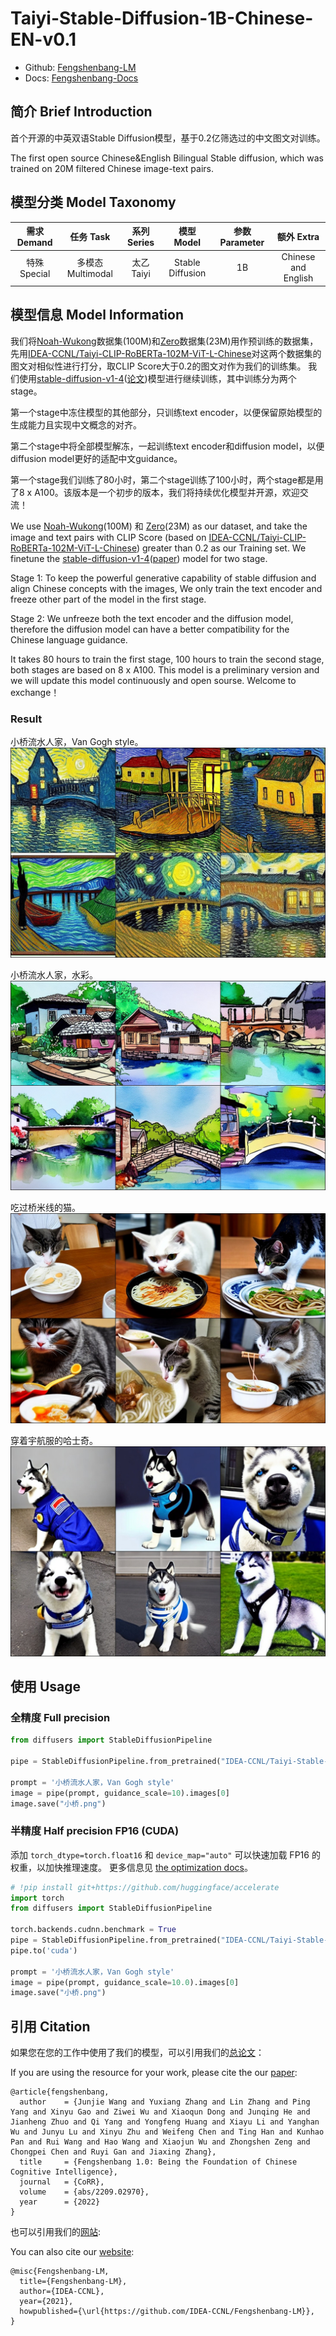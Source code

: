 # Taiyi-Stable-Diffusion-1B-Chinese-EN-v0.1

- Github: [Fengshenbang-LM](https://github.com/IDEA-CCNL/Fengshenbang-LM)
- Docs: [Fengshenbang-Docs](https://fengshenbang-doc.readthedocs.io/)

## 简介 Brief Introduction

首个开源的中英双语Stable Diffusion模型，基于0.2亿筛选过的中文图文对训练。

The first open source Chinese&English Bilingual Stable diffusion, which was trained on 20M filtered Chinese image-text pairs.

## 模型分类 Model Taxonomy

|  需求 Demand  | 任务 Task       | 系列 Series      | 模型 Model    | 参数 Parameter | 额外 Extra |
|  :----:  | :----:  | :----:  | :----:  | :----:  | :----:  |
| 特殊 Special | 多模态 Multimodal | 太乙 Taiyi | Stable Diffusion |    1B    |     Chinese and English     |

## 模型信息 Model Information

我们将[Noah-Wukong](https://wukong-dataset.github.io/wukong-dataset/)数据集(100M)和[Zero](https://zero.so.com/)数据集(23M)用作预训练的数据集，先用[IDEA-CCNL/Taiyi-CLIP-RoBERTa-102M-ViT-L-Chinese](https://huggingface.co/IDEA-CCNL/Taiyi-CLIP-RoBERTa-102M-ViT-L-Chinese)对这两个数据集的图文对相似性进行打分，取CLIP Score大于0.2的图文对作为我们的训练集。 我们使用[stable-diffusion-v1-4](https://huggingface.co/CompVis/stable-diffusion-v1-4)([论文](https://arxiv.org/abs/2112.10752))模型进行继续训练，其中训练分为两个stage。

第一个stage中冻住模型的其他部分，只训练text encoder，以便保留原始模型的生成能力且实现中文概念的对齐。

第二个stage中将全部模型解冻，一起训练text encoder和diffusion model，以便diffusion model更好的适配中文guidance。

第一个stage我们训练了80小时，第二个stage训练了100小时，两个stage都是用了8 x A100。该版本是一个初步的版本，我们将持续优化模型并开源，欢迎交流！

We use [Noah-Wukong](https://wukong-dataset.github.io/wukong-dataset/)(100M) 和 [Zero](https://zero.so.com/)(23M) as our dataset, and take the image and text pairs with CLIP Score (based on [IDEA-CCNL/Taiyi-CLIP-RoBERTa-102M-ViT-L-Chinese](https://huggingface.co/IDEA-CCNL/Taiyi-CLIP-RoBERTa-102M-ViT-L-Chinese)) greater than 0.2 as our Training set. We finetune the [stable-diffusion-v1-4](https://huggingface.co/CompVis/stable-diffusion-v1-4)([paper](https://arxiv.org/abs/2112.10752)) model for two stage. 

Stage 1: To keep the powerful generative capability of stable diffusion and align Chinese concepts with the images, We only train the text encoder and freeze other part of the model in the first stage. 

Stage 2: We unfreeze both the text encoder and the diffusion model, therefore the diffusion model can have a better compatibility for the Chinese language guidance. 

It takes 80 hours to train the first stage, 100 hours to train the second stage, both stages are based on 8 x A100. This model is a preliminary version and we will update this model continuously and open sourse. Welcome to exchange！

### Result

小桥流水人家，Van Gogh style。
![](result_examples/xiaoqiao_vangogh.png)

小桥流水人家，水彩。
![](result_examples/xiaoqiao_oil_painting.png)

吃过桥米线的猫。
![](result_examples/cat_eating_guoqiao_noodle.png)

穿着宇航服的哈士奇。
![](result_examples/huskiy_wearing_space_suit.png)
## 使用 Usage

### 全精度 Full precision

```py
from diffusers import StableDiffusionPipeline

pipe = StableDiffusionPipeline.from_pretrained("IDEA-CCNL/Taiyi-Stable-Diffusion-1B-Chinese-EN-v0.1").to("cuda")

prompt = '小桥流水人家，Van Gogh style'
image = pipe(prompt, guidance_scale=10).images[0]  
image.save("小桥.png")
```

### 半精度 Half precision FP16 (CUDA)

添加 `torch_dtype=torch.float16` 和 `device_map="auto"` 可以快速加载 FP16 的权重，以加快推理速度。
更多信息见 [the optimization docs](https://huggingface.co/docs/diffusers/main/en/optimization/fp16#half-precision-weights)。

```py
# !pip install git+https://github.com/huggingface/accelerate
import torch
from diffusers import StableDiffusionPipeline

torch.backends.cudnn.benchmark = True
pipe = StableDiffusionPipeline.from_pretrained("IDEA-CCNL/Taiyi-Stable-Diffusion-1B-Chinese-v0.1", torch_dtype=torch.float16)
pipe.to('cuda')

prompt = '小桥流水人家，Van Gogh style'
image = pipe(prompt, guidance_scale=10.0).images[0]  
image.save("小桥.png")
```


## 引用 Citation

如果您在您的工作中使用了我们的模型，可以引用我们的[总论文](https://arxiv.org/abs/2209.02970)：

If you are using the resource for your work, please cite the our [paper](https://arxiv.org/abs/2209.02970):

```text
@article{fengshenbang,
  author    = {Junjie Wang and Yuxiang Zhang and Lin Zhang and Ping Yang and Xinyu Gao and Ziwei Wu and Xiaoqun Dong and Junqing He and Jianheng Zhuo and Qi Yang and Yongfeng Huang and Xiayu Li and Yanghan Wu and Junyu Lu and Xinyu Zhu and Weifeng Chen and Ting Han and Kunhao Pan and Rui Wang and Hao Wang and Xiaojun Wu and Zhongshen Zeng and Chongpei Chen and Ruyi Gan and Jiaxing Zhang},
  title     = {Fengshenbang 1.0: Being the Foundation of Chinese Cognitive Intelligence},
  journal   = {CoRR},
  volume    = {abs/2209.02970},
  year      = {2022}
}
```

也可以引用我们的[网站](https://github.com/IDEA-CCNL/Fengshenbang-LM/):

You can also cite our [website](https://github.com/IDEA-CCNL/Fengshenbang-LM/):

```text
@misc{Fengshenbang-LM,
  title={Fengshenbang-LM},
  author={IDEA-CCNL},
  year={2021},
  howpublished={\url{https://github.com/IDEA-CCNL/Fengshenbang-LM}},
}
```
